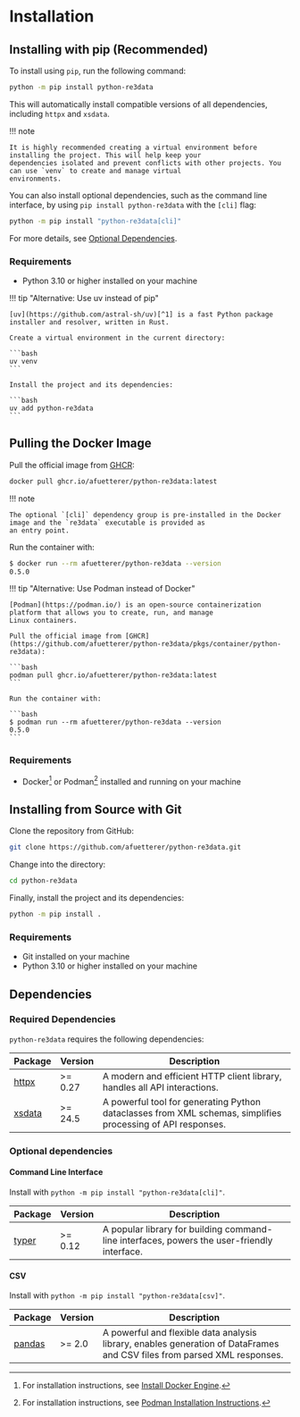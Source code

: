 # Installation

## Installing with pip (Recommended)

To install using `pip`, run the following command:

```bash
python -m pip install python-re3data
```

This will automatically install compatible versions of all dependencies, including `httpx` and `xsdata`.

!!! note

    It is highly recommended creating a virtual environment before installing the project. This will help keep your
    dependencies isolated and prevent conflicts with other projects. You can use `venv` to create and manage virtual
    environments.

You can also install optional dependencies, such as the command line interface, by using `pip install python-re3data`
with the `[cli]` flag:

```bash
python -m pip install "python-re3data[cli]"
```

For more details, see [Optional Dependencies](#optional-dependencies).

### Requirements

- Python 3.10 or higher installed on your machine

!!! tip "Alternative: Use uv instead of pip"

    [uv](https://github.com/astral-sh/uv)[^1] is a fast Python package installer and resolver, written in Rust.

    Create a virtual environment in the current directory:

    ```bash
    uv venv
    ```

    Install the project and its dependencies:

    ```bash
    uv add python-re3data
    ```

## Pulling the Docker Image

Pull the official image from [GHCR](https://github.com/afuetterer/python-re3data/pkgs/container/python-re3data):

```bash
docker pull ghcr.io/afuetterer/python-re3data:latest
```

!!! note

    The optional `[cli]` dependency group is pre-installed in the Docker image and the `re3data` executable is provided as
    an entry point.

Run the container with:

```bash
$ docker run --rm afuetterer/python-re3data --version
0.5.0
```

!!! tip "Alternative: Use Podman instead of Docker"

    [Podman](https://podman.io/) is an open-source containerization platform that allows you to create, run, and manage
    Linux containers.

    Pull the official image from [GHCR](https://github.com/afuetterer/python-re3data/pkgs/container/python-re3data):

    ```bash
    podman pull ghcr.io/afuetterer/python-re3data:latest
    ```

    Run the container with:

    ```bash
    $ podman run --rm afuetterer/python-re3data --version
    0.5.0
    ```

### Requirements

- Docker[^2] or Podman[^3] installed and running on your machine

## Installing from Source with Git

Clone the repository from GitHub:

```bash
git clone https://github.com/afuetterer/python-re3data.git
```

Change into the directory:

```bash
cd python-re3data
```

Finally, install the project and its dependencies:

```bash
python -m pip install .
```

### Requirements

- Git installed on your machine
- Python 3.10 or higher installed on your machine

## Dependencies

### Required Dependencies

`python-re3data` requires the following dependencies:

| Package                                   | Version | Description                                                                                                 |
| ----------------------------------------- | ------- | ----------------------------------------------------------------------------------------------------------- |
| [httpx](https://github.com/encode/httpx)  | >= 0.27 | A modern and efficient HTTP client library, handles all API interactions.                                   |
| [xsdata](https://github.com/tefra/xsdata) | >= 24.5 | A powerful tool for generating Python dataclasses from XML schemas, simplifies processing of API responses. |

### Optional dependencies

#### Command Line Interface

Install with `python -m pip install "python-re3data[cli]"`.

| Package                                    | Version | Description                                                                                 |
| ------------------------------------------ | ------- | ------------------------------------------------------------------------------------------- |
| [typer](https://github.com/tiangolo/typer) | >= 0.12 | A popular library for building command-line interfaces, powers the user-friendly interface. |

#### CSV

Install with `python -m pip install "python-re3data[csv]"`.

| Package                                        | Version | Description                                                                                                              |
| ---------------------------------------------- | ------- | ------------------------------------------------------------------------------------------------------------------------ |
| [pandas](https://github.com/pandas-dev/pandas) | >= 2.0  | A powerful and flexible data analysis library, enables generation of DataFrames and CSV files from parsed XML responses. |

<!---
This installation guide is adapted from these sources:
- "pandas" Installation, https://pandas.pydata.org/docs/getting_started/install.html (BSD-3-Clause license)
- "Dask" Installation, https://docs.dask.org/en/stable/install.html (BSD-3-Clause license)
- "Material for MkDocs" Installation, https://squidfunk.github.io/mkdocs-material/getting-started/ (MIT License)
--->

[^1]: For installation instructions, see
    [Getting Started](https://github.com/astral-sh/uv?tab=readme-ov-file#getting-started).

[^2]: For installation instructions, see [Install Docker Engine](https://docs.docker.com/engine/install/).

[^3]: For installation instructions, see [Podman Installation Instructions](https://podman.io/docs/installation).
